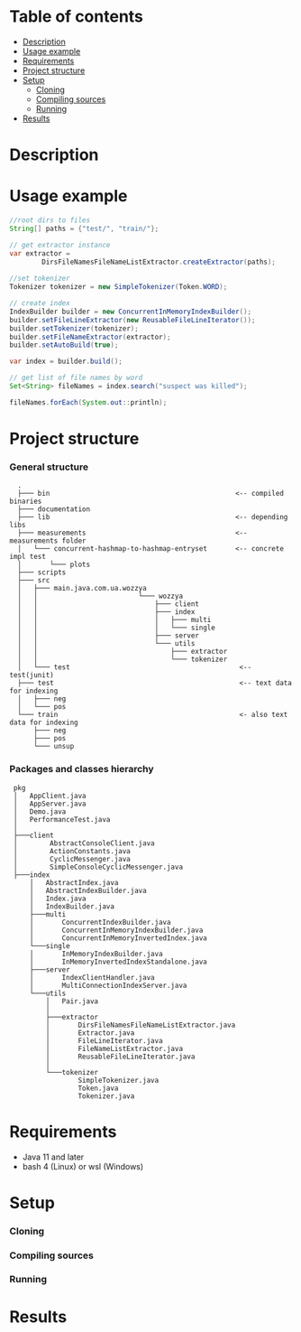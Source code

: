 # Table of contents
- [Description](#Description)
- [Usage example](#Usage-example)
- [Requirements](#Requirements)
- [Project structure](#Project-structure)
- [Setup](#Setup)
  * [Cloning](#Cloning)
  * [Compiling sources](#Compiling-sources)
  * [Running](#Running)
- [Results](#Results)

# Description

# Usage example
```java
//root dirs to files
String[] paths = {"test/", "train/"};

// get extractor instance
var extractor =
        DirsFileNamesFileNameListExtractor.createExtractor(paths);
        
//set tokenizer
Tokenizer tokenizer = new SimpleTokenizer(Token.WORD);

// create index
IndexBuilder builder = new ConcurrentInMemoryIndexBuilder();
builder.setFileLineExtractor(new ReusableFileLineIterator());
builder.setTokenizer(tokenizer);
builder.setFileNameExtractor(extractor);
builder.setAutoBuild(true);

var index = builder.build();

// get list of file names by word
Set<String> fileNames = index.search("suspect was killed");

fileNames.forEach(System.out::println);
```

# Project structure
### General structure
```
  .
  ├─── bin                                              <-- compiled binaries
  ├─── documentation 
  ├─── lib                                              <-- depending libs
  ├─── measurements                                     <-- measurements folder
  │   └─── concurrent-hashmap-to-hashmap-entryset       <-- concrete impl test      
  │       └─── plots     
  ├─── scripts                                          
  ├─── src
  │   ├─── main.java.com.ua.wozzya
  │   │                         └─── wozzya
  │   │                             ├─── client
  │   │                             ├─── index
  │   │                             │   ├─── multi
  │   │                             │   └─── single
  │   │                             ├─── server
  │   │                             └─── utils
  │   │                                 ├─── extractor
  │   │                                 └─── tokenizer
  │   └─── test                                          <-- test(junit)
  ├─── test                                              <-- text data for indexing
  │   ├─── neg
  │   └─── pos
  └─── train                                             <- also text data for indexing
      ├─── neg
      ├─── pos
      └─── unsup
```

### Packages and classes hierarchy
```
 pkg
 │   AppClient.java    
 │   AppServer.java                                          
 │   Demo.java                                              
 │   PerformanceTest.java                                   
 │
 ├───client
 │        AbstractConsoleClient.java
 │        ActionConstants.java
 │        CyclicMessenger.java
 │        SimpleConsoleCyclicMessenger.java
 ├───index
     │   AbstractIndex.java
     │   AbstractIndexBuilder.java
     │   Index.java
     │   IndexBuilder.java
     ├───multi
     │       ConcurrentIndexBuilder.java
     │       ConcurrentInMemoryIndexBuilder.java
     │       ConcurrentInMemoryInvertedIndex.java
     └───single
     │       InMemoryIndexBuilder.java
     │       InMemoryInvertedIndexStandalone.java
     ├───server
     │       IndexClientHandler.java
     │       MultiConnectionIndexServer.java
     └───utils
         │   Pair.java
         │
         ├───extractor
         │       DirsFileNamesFileNameListExtractor.java
         │       Extractor.java
         │       FileLineIterator.java
         │       FileNameListExtractor.java
         │       ReusableFileLineIterator.java
         │
         └───tokenizer
                 SimpleTokenizer.java
                 Token.java
                 Tokenizer.java
```
# Requirements
- Java 11 and later
- bash 4 (Linux) or wsl (Windows)


# Setup

### Cloning

### Compiling sources

### Running

# Results
